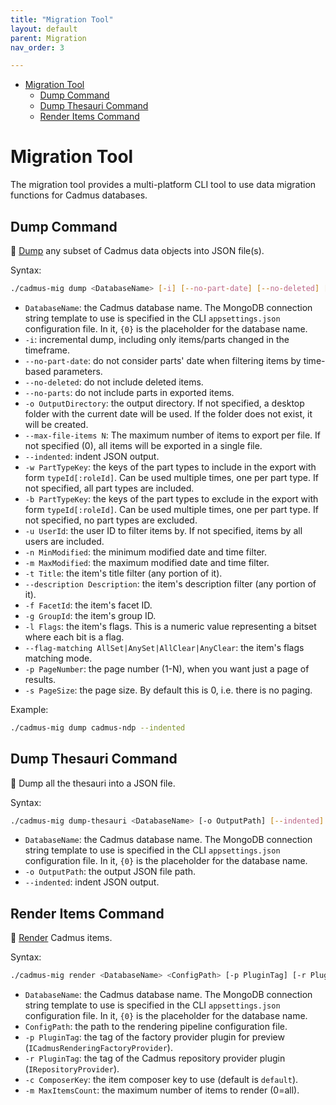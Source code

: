 ```yaml
---
title: "Migration Tool" 
layout: default
parent: Migration
nav_order: 3

---
```


- [Migration Tool](#migration-tool)
  - [Dump Command](#dump-command)
  - [Dump Thesauri Command](#dump-thesauri-command)
  - [Render Items Command](#render-items-command)

# Migration Tool

The migration tool provides a multi-platform CLI tool to use data migration functions for Cadmus databases.

## Dump Command

🎯 [Dump](./dump/index.md) any subset of Cadmus data objects into JSON file(s).

Syntax:

```sh
./cadmus-mig dump <DatabaseName> [-i] [--no-part-date] [--no-deleted] [--no-parts] [-o OutputDirectory] [--max-file-items N] [--indented] [-w PartTypeKey] [-b PartTypeKey] [-u UserId] [-n MinModified] [-m MaxModified] [-t Title] [--description Description] [-f FacetId] [-g GroupId] [-l Flags] [--flag-matching AllSet|AnySet|AllClear|AnyClear] [-p PageNumber] [-s PageSize]
```

- `DatabaseName`: the Cadmus database name. The MongoDB connection string template to use is specified in the CLI `appsettings.json` configuration file. In it, `{0}` is the placeholder for the database name.
- `-i`: incremental dump, including only items/parts changed in the timeframe.
- `--no-part-date`: do not consider parts' date when filtering items by time-based parameters.
- `--no-deleted`: do not include deleted items.
- `--no-parts`: do not include parts in exported items.
- `-o OutputDirectory`: the output directory. If not specified, a desktop folder with the current date will be used. If the folder does not exist, it will be created.
- `--max-file-items N`: The maximum number of items to export per file. If not specified (0), all items will be exported in a single file.
- `--indented`: indent JSON output.
- `-w PartTypeKey`: the keys of the part types to include in the export with form `typeId[:roleId]`. Can be used multiple times, one per part type. If not specified, all part types are included.
- `-b PartTypeKey`: the keys of the part types to exclude in the export with form `typeId[:roleId]`. Can be used multiple times, one per part type. If not specified, no part types are excluded.
- `-u UserId`: the user ID to filter items by. If not specified, items by all users are included.
- `-n MinModified`: the minimum modified date and time filter.
- `-m MaxModified`: the maximum modified date and time filter.
- `-t Title`: the item's title filter (any portion of it).
- `--description Description`: the item's description filter (any portion of it).
- `-f FacetId`: the item's facet ID.
- `-g GroupId`: the item's group ID.
- `-l Flags`: the item's flags. This is a numeric value representing a bitset where each bit is a flag.
- `--flag-matching AllSet|AnySet|AllClear|AnyClear`: the item's flags matching mode.
- `-p PageNumber`: the page number (1-N), when you want just a page of results.
- `-s PageSize`: the page size. By default this is 0, i.e. there is no paging.

Example:

```sh
./cadmus-mig dump cadmus-ndp --indented
```

## Dump Thesauri Command

🎯 Dump all the thesauri into a JSON file.

Syntax:

```sh
./cadmus-mig dump-thesauri <DatabaseName> [-o OutputPath] [--indented]
```

- `DatabaseName`: the Cadmus database name. The MongoDB connection string template to use is specified in the CLI `appsettings.json` configuration file. In it, `{0}` is the placeholder for the database name.
- `-o OutputPath`: the output JSON file path.
- `--indented`: indent JSON output.

## Render Items Command

🎯 [Render](./render/architecture.md) Cadmus items.

Syntax:

```sh
./cadmus-mig render <DatabaseName> <ConfigPath> [-p PluginTag] [-r PluginTag] [-c ComposerKey] [-m MaxItemsCount]
```

- `DatabaseName`: the Cadmus database name. The MongoDB connection string template to use is specified in the CLI `appsettings.json` configuration file. In it, `{0}` is the placeholder for the database name.
- `ConfigPath`: the path to the rendering pipeline configuration file.
- `-p PluginTag`: the tag of the factory provider plugin for preview (`ICadmusRenderingFactoryProvider`).
- `-r PluginTag`: the tag of the Cadmus repository provider plugin (`IRepositoryProvider`).
- `-c ComposerKey`: the item composer key to use (default is `default`).
- `-m MaxItemsCount`: the maximum number of items to render (0=all).
